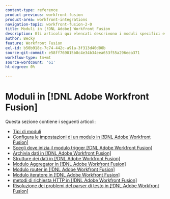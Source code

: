 ```yaml
---
content-type: reference
product-previous: workfront-fusion
product-area: workfront-integrations
navigation-topic: workfront-fusion-2-0
title: Moduli in [!DNL Adobe] Workfront Fusion
description: Gli articoli qui elencati descrivono i moduli specifici e le loro funzionalità in [!DNL Adobe Workfront Fusion].
author: Becky
feature: Workfront Fusion
exl-id: b50b918c-7c74-442c-a91a-3f313d40d00b
source-git-commit: e58ff769015b8c4e34b34eea653f55a296eea371
workflow-type: tm+mt
source-wordcount: '61'
ht-degree: 0%

---
```


# Moduli in [!DNL Adobe Workfront Fusion]

Questa sezione contiene i seguenti articoli:

* [Tipi di moduli](../../workfront-fusion/modules/module-types.md)
* [Configura le impostazioni di un modulo in [!DNL Adobe Workfront Fusion]](../../workfront-fusion/modules/configure-a-modules-settings.md)
* [Scegli dove inizia il modulo trigger [!DNL Adobe Workfront Fusion]](../../workfront-fusion/modules/choose-where-trigger-module-starts.md)
* [Archivia dati in [!DNL Adobe Workfront Fusion]](../../workfront-fusion/modules/data-stores.md)
* [Strutture dei dati in [!DNL Adobe Workfront Fusion]](../../workfront-fusion/modules/data-structures.md)
* [Modulo Aggregator in [!DNL Adobe Workfront Fusion]](../../workfront-fusion/modules/aggregator-module.md)
* [Modulo router in [!DNL Adobe Workfront Fusion]](../../workfront-fusion/modules/router-module.md)
* [Modulo iteratore in [!DNL Adobe Workfront Fusion]](../../workfront-fusion/modules/iterator-module.md)
* [metodi di richiesta HTTP in [!DNL Adobe Workfront Fusion]](../../workfront-fusion/modules/http-request-methods.md)
* [Risoluzione dei problemi del parser di testo in [!DNL Adobe Workfront Fusion]](../../workfront-fusion/modules/text-parser-troubleshooting.md)
